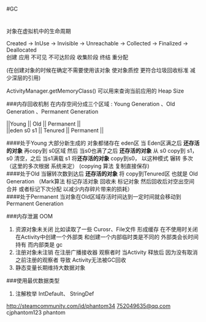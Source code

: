 #GC

#
对象在虚拟机中的生命周期

Created -> InUse -> Invisible -> Unreachable -> Collected -> Finalized -> Deallocated  
 创建       应用      不可见      不可达阶段        收集阶段      终结         重分配  

(在创建对象的时候在确定不需要使用该对象 使对象质控 更符合垃圾回收标准 减少深层的引用)

ActivityManager.getMemoryClass() 可以用来查询当前应用的 Heap Size

###内存回收机制
在内存空间分成三个区域 : Young Generation 、Old Generation 、Permanent Generation

||Young      ||  Old    ||  Permanent  ||  
||eden s0 s1 || Tenured || Permanent   ||

####处于Young
大部分新生成的 对象都储存在 eden区 当 Eden区满之后 **还存活的对象** 再copy到 s0区域 然后 当s0也满了之后 **还存活的对象**
从 s0 copy到 s1，s0 清空，之后 当s1满载 s1 将**还存活的对象** copy到s0， 以这种模式 辗转 多次 （这里的多次根据
系统来定）  (copying 算法  复制直接保存)  
####处于Old
当辗转次数到达后 **还存活的对象** 将 copy到Tenured区 也就是 Old Generation （Mark算法  标记存活对象 回收未
标记对象 然后回收后对空出空间合并 或者标记下次分配  以减少内存碎片带来的损耗）  
####处于Permanent
 当对象在Old区域存活时间达到一定时间就会移动到Permanent Generation

###内存泄漏 OOM

1. 资源对象未关闭 
比如读取了一些 Curosr、File文件 形成缓存 在不使用时关闭   
 在Activity中创建一个外部类 和创建一个内部临时类是不同的 外部类会长时间持有 而内部类是 gc
2. 注册对象未注销
 在注册广播接收器 观察者时 当Activity 释放后 因为没有取消之前注册的观察者 导致 Activity无法被GC回收
3. 静态变量长期维持大数据对象


###使用最优数据类型 

1. 注解枚举
IntDefault、 StringDef



http://steamcommunity.com/id/phantom34
752049635@qq.com	cjphantom123	phantom
